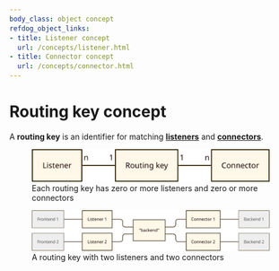 ```yaml
---
body_class: object concept
refdog_object_links:
- title: Listener concept
  url: /concepts/listener.html
- title: Connector concept
  url: /concepts/connector.html
---
```


# Routing key concept

<section>

A **routing key** is an identifier for matching
**[listeners](listener.html)** and **[connectors](connector.html)**.

<figure>
  <img src="images/routing-key-model.svg"/>
  <figcaption>Each routing key has zero or more listeners and
  zero or more connectors</figcaption>
</figure>

<figure>
  <img src="images/routing-key-1.svg"/>
  <figcaption>A routing key with two listeners and two
  connectors</figcaption>
</figure>

</section>
